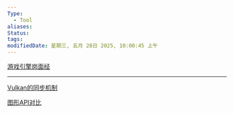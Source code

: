 ```yaml
---
Type:
  - Tool
aliases: 
Status:
tags: 
modifiedDate: 星期三, 五月 28日 2025, 10:00:45 上午
---
```

[游戏引擎岗面经](游戏引擎岗面经.md) 

---

[Vulkan的同步机制](Vulkan的同步机制.md)

[图形API对比](图形API对比.md)
